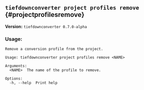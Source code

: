 ## `tiefdownconverter project profiles remove` {#projectprofilesremove}

**Version:** `tiefdownconverter 0.7.0-alpha`

### Usage:
```
Remove a conversion profile from the project.

Usage: tiefdownconverter project profiles remove <NAME>

Arguments:
  <NAME>  The name of the profile to remove.

Options:
  -h, --help  Print help
```

